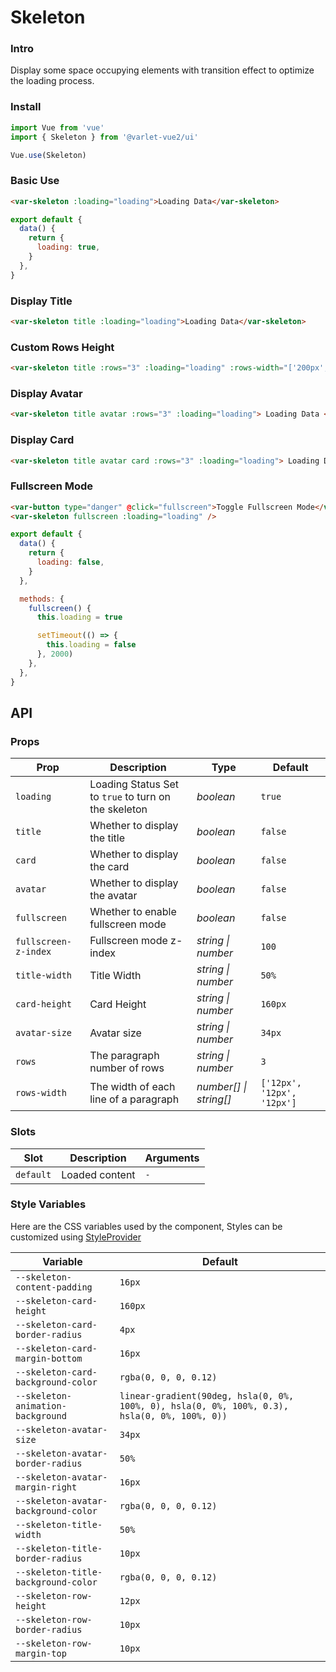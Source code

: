 # Skeleton

### Intro

Display some space occupying elements with transition effect to optimize the loading process.

### Install

```js
import Vue from 'vue'
import { Skeleton } from '@varlet-vue2/ui'

Vue.use(Skeleton)
```

### Basic Use

```html
<var-skeleton :loading="loading">Loading Data</var-skeleton>
```

```js
export default {
  data() {
    return {
      loading: true,
    }
  },
}
```

### Display Title

```html
<var-skeleton title :loading="loading">Loading Data</var-skeleton>
```

### Custom Rows Height

```html
<var-skeleton title :rows="3" :loading="loading" :rows-width="['200px', '100px', '50px']"> Loading Data </var-skeleton>
```

### Display Avatar

```html
<var-skeleton title avatar :rows="3" :loading="loading"> Loading Data </var-skeleton>
```

### Display Card

```html
<var-skeleton title avatar card :rows="3" :loading="loading"> Loading Data </var-skeleton>
```

### Fullscreen Mode

```html
<var-button type="danger" @click="fullscreen">Toggle Fullscreen Mode</var-button>
<var-skeleton fullscreen :loading="loading" />
```

```js
export default {
  data() {
    return {
      loading: false,
    }
  },

  methods: {
    fullscreen() {
      this.loading = true

      setTimeout(() => {
        this.loading = false
      }, 2000)
    },
  },
}
```

## API

### Props

| Prop                 | Description                                          | Type                   | Default                    |
| -------------------- | ---------------------------------------------------- | ---------------------- | -------------------------- |
| `loading`            | Loading Status Set to `true` to turn on the skeleton | _boolean_              | `true`                     |
| `title`              | Whether to display the title                         | _boolean_              | `false`                    |
| `card`               | Whether to display the card                          | _boolean_              | `false`                    |
| `avatar`             | Whether to display the avatar                        | _boolean_              | `false`                    |
| `fullscreen`         | Whether to enable fullscreen mode                    | _boolean_              | `false`                    |
| `fullscreen-z-index` | Fullscreen mode z-index                              | _string \| number_     | `100`                      |
| `title-width`        | Title Width                                          | _string \| number_     | `50%`                      |
| `card-height`        | Card Height                                          | _string \| number_     | `160px`                    |
| `avatar-size`        | Avatar size                                          | _string \| number_     | `34px`                     |
| `rows`               | The paragraph number of rows                         | _string \| number_     | `3`                        |
| `rows-width`         | The width of each line of a paragraph                | _number[] \| string[]_ | `['12px', '12px', '12px']` |

### Slots

| Slot      | Description    | Arguments |
| --------- | -------------- | --------- |
| `default` | Loaded content | `-`       |

### Style Variables

Here are the CSS variables used by the component, Styles can be customized using [StyleProvider](#/en-US/style-provider)

| Variable                             | Default                                                                                      |
| ------------------------------------ | -------------------------------------------------------------------------------------------- |
| `--skeleton-content-padding`         | `16px`                                                                                       |
| `--skeleton-card-height`             | `160px`                                                                                      |
| `--skeleton-card-border-radius`      | `4px`                                                                                        |
| `--skeleton-card-margin-bottom`      | `16px`                                                                                       |
| `--skeleton-card-background-color`   | `rgba(0, 0, 0, 0.12)`                                                                        |
| `--skeleton-animation-background`    | `linear-gradient(90deg, hsla(0, 0%, 100%, 0), hsla(0, 0%, 100%, 0.3), hsla(0, 0%, 100%, 0))` |
| `--skeleton-avatar-size`             | `34px`                                                                                       |
| `--skeleton-avatar-border-radius`    | `50%`                                                                                        |
| `--skeleton-avatar-margin-right`     | `16px`                                                                                       |
| `--skeleton-avatar-background-color` | `rgba(0, 0, 0, 0.12)`                                                                        |
| `--skeleton-title-width`             | `50%`                                                                                        |
| `--skeleton-title-border-radius`     | `10px`                                                                                       |
| `--skeleton-title-background-color`  | `rgba(0, 0, 0, 0.12)`                                                                        |
| `--skeleton-row-height`              | `12px`                                                                                       |
| `--skeleton-row-border-radius`       | `10px`                                                                                       |
| `--skeleton-row-margin-top`          | `10px`                                                                                       |
